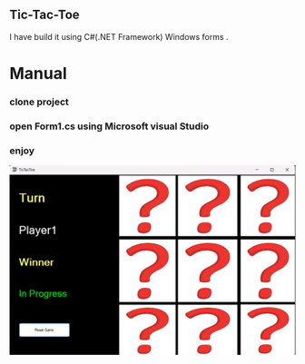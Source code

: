 ## Tic-Tac-Toe

I have build it using C#(.NET Framework) Windows forms .

# Manual
### clone project
### open Form1.cs using Microsoft visual Studio
### enjoy
![Screenshot](image.png)




